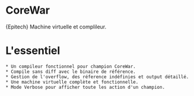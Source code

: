 # CoreWar
{Epitech} Machine virtuelle et complileur.

# L'essentiel
    * Un compileur fonctionnel pour champion CoreWar.
    * Compile sans diff avec le binaire de référence. 
    * Gestion de l'overflow, des réference indéfinies et output détaillé.
    * Une machine virtuelle complète et fonctionnelle.
    * Mode Verbose pour afficher toute les action d'un champion.